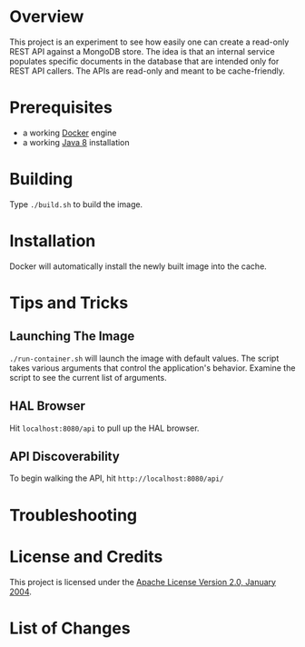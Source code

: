 # Overview
This project is an experiment to see how easily one can create a read-only REST API against a MongoDB store.
The idea is that an internal service populates specific documents in the database that are intended only for
REST API callers.  The APIs are read-only and meant to be cache-friendly.

# Prerequisites
* a working [Docker](http://docker.io) engine
* a working [Java 8](http://java.sun.com) installation

# Building
Type `./build.sh` to build the image.

# Installation
Docker will automatically install the newly built image into the cache.

# Tips and Tricks

## Launching The Image

`./run-container.sh` will launch the image with default values.  The script takes various arguments that control the
application's behavior.  Examine the script to see the current list of arguments.

## HAL Browser
Hit `localhost:8080/api` to pull up the HAL browser.

## API Discoverability
To begin walking the API, hit `http://localhost:8080/api/`

# Troubleshooting

# License and Credits
This project is licensed under the [Apache License Version 2.0, January 2004](http://www.apache.org/licenses/).

# List of Changes
